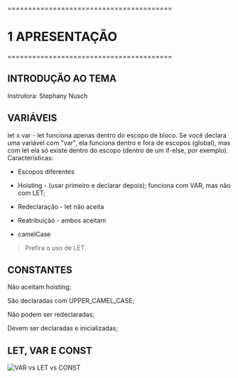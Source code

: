========================================
# 1 APRESENTAÇÃO
========================================

## INTRODUÇÃO AO TEMA

Instrutora: Stephany Nusch


## VARIÁVEIS

let x var - let funciona apenas dentro do escopo de bloco. Se você declara uma variável com "var", ela funciona dentro e fora de escopos (global), mas com let ela só existe dentro do escopo (dentro de um if-else, por exemplo).
Características:

 - Escopos diferentes

 - Hoisting - (usar primeiro e declarar depois); funciona com VAR, mas não com LET;

 - Redeclaração - let não aceita

 - Reatribuição - ambos aceitam

 - camelCase

> Prefira o uso de LET.


## CONSTANTES

Não aceitam hoisting;

São declaradas com UPPER_CAMEL_CASE;

Não podem ser redeclaradas;

Devem ser declaradas e inicializadas;


## LET, VAR E CONST

![VAR vs LET vs CONST](https://kumar.swatantra.info/wp-content/uploads/2020/12/var-let-const.png)

